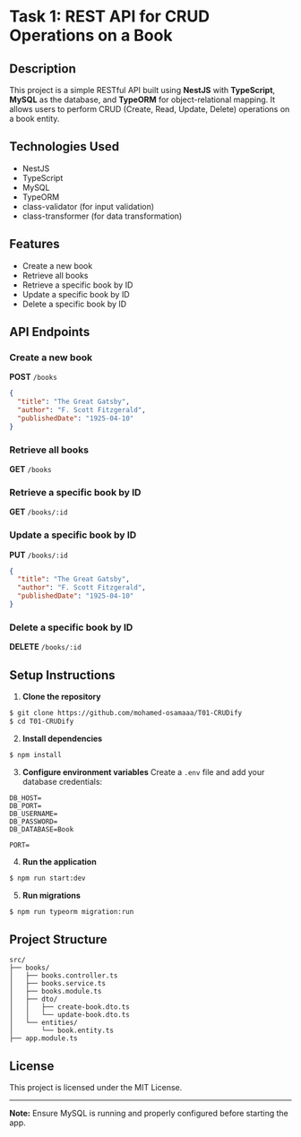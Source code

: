 # Task 1: REST API for CRUD Operations on a Book

## Description

This project is a simple RESTful API built using **NestJS** with **TypeScript**, **MySQL** as the database, and **TypeORM** for object-relational mapping. It allows users to perform CRUD (Create, Read, Update, Delete) operations on a book entity.

## Technologies Used

* NestJS
* TypeScript
* MySQL
* TypeORM
* class-validator (for input validation)
* class-transformer (for data transformation)

## Features

* Create a new book
* Retrieve all books
* Retrieve a specific book by ID
* Update a specific book by ID
* Delete a specific book by ID

## API Endpoints

### Create a new book

**POST** `/books`

```json
{
  "title": "The Great Gatsby",
  "author": "F. Scott Fitzgerald",
  "publishedDate": "1925-04-10"
}
```

### Retrieve all books

**GET** `/books`

### Retrieve a specific book by ID

**GET** `/books/:id`

### Update a specific book by ID

**PUT** `/books/:id`

```json
{
  "title": "The Great Gatsby",
  "author": "F. Scott Fitzgerald",
  "publishedDate": "1925-04-10"
}
```

### Delete a specific book by ID

**DELETE** `/books/:id`

## Setup Instructions

1. **Clone the repository**

```bash
$ git clone https://github.com/mohamed-osamaaa/T01-CRUDify
$ cd T01-CRUDify
```

2. **Install dependencies**

```bash
$ npm install
```

3. **Configure environment variables**
   Create a `.env` file and add your database credentials:

```env
DB_HOST=
DB_PORT=
DB_USERNAME=
DB_PASSWORD=
DB_DATABASE=Book

PORT=
```

4. **Run the application**

```bash
$ npm run start:dev
```

5. **Run migrations**

```bash
$ npm run typeorm migration:run
```

## Project Structure

```
src/
├── books/
│   ├── books.controller.ts
│   ├── books.service.ts
│   ├── books.module.ts
│   ├── dto/
│   │   ├── create-book.dto.ts
│   │   └── update-book.dto.ts
│   └── entities/
│       └── book.entity.ts
├── app.module.ts
```

## License

This project is licensed under the MIT License.

---

**Note:** Ensure MySQL is running and properly configured before starting the app.
